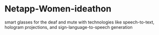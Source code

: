 # Netapp-Women-ideathon
smart glasses for the deaf and mute with technologies like speech-to-text, hologram projections, and sign-language-to-speech generation
